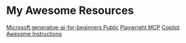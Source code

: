 # My Awesome Resources
[Microsoft generative-ai-for-beginners Public](https://github.com/microsoft/generative-ai-for-beginners/tree/main?WT.mc_id=academic-105485-koreyst)
[Playwright MCP](https://github.com/microsoft/playwright-mcp)
[Copilot Awesome Instructions](https://github.com/github/awesome-copilot)
